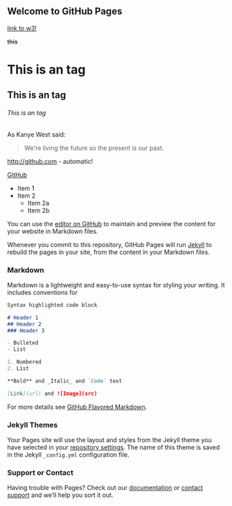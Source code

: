 ## Welcome to GitHub Pages

[link to w3!](http://w3.ibm.com)

~~this~~

# This is an  tag
## This is an  tag
###### This is an  tag

As Kanye West said:

> We're living the future so
> the present is our past.


http://github.com - automatic!

[GitHub](http://github.com)

* Item 1
* Item 2
  * Item 2a
  * Item 2b

You can use the [editor on GitHub](https://github.com/sweepingmonk9527/openshift.github.io/edit/master/index.md) to maintain and preview the content for your website in Markdown files.

Whenever you commit to this repository, GitHub Pages will run [Jekyll](https://jekyllrb.com/) to rebuild the pages in your site, from the content in your Markdown files.

### Markdown

Markdown is a lightweight and easy-to-use syntax for styling your writing. It includes conventions for

```markdown
Syntax highlighted code block

# Header 1
## Header 2
### Header 3

- Bulleted
- List

1. Numbered
2. List

**Bold** and _Italic_ and `Code` text

[Link](url) and ![Image](src)
```

For more details see [GitHub Flavored Markdown](https://guides.github.com/features/mastering-markdown/).

### Jekyll Themes

Your Pages site will use the layout and styles from the Jekyll theme you have selected in your [repository settings](https://github.com/sweepingmonk9527/openshift.github.io/settings). The name of this theme is saved in the Jekyll `_config.yml` configuration file.

### Support or Contact

Having trouble with Pages? Check out our [documentation](https://help.github.com/categories/github-pages-basics/) or [contact support](https://github.com/contact) and we’ll help you sort it out.


